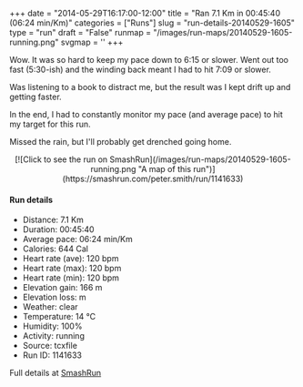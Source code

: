 +++
date = "2014-05-29T16:17:00-12:00"
title = "Ran 7.1 Km in 00:45:40 (06:24 min/Km)"
categories = ["Runs"]
slug = "run-details-20140529-1605"
type = "run"
draft = "False"
runmap = "/images/run-maps/20140529-1605-running.png"
svgmap = '<polyline points="0 54, 1 60, 2 61, 4 59, 6 57, 9 55, 10 53, 16 47, 27 42, 31 44, 33 46, 34 46, 39 42, 40 39, 46 39, 48 38, 64 40, 68 42, 76 49, 83 54, 92 56, 100 56, 92 56, 83 53, 65 40, 48 38, 40 39, 39 41, 35 45, 33 46, 28 43, 23 44, 17 48, 15 48, 11 52">'
+++

Wow. It was so hard to keep my pace down to 6:15 or slower. Went out too fast (5:30-ish) and the winding back meant I had to hit 7:09 or slower. 

Was listening to a book to distract me, but the result was I kept drift up and getting faster. 

In the end, I had to constantly monitor my pace (and average pace) to hit my target for this run. 

Missed the rain, but I'll probably get drenched going home. 



<!--more-->

<center>
[![Click to see the run on SmashRun](/images/run-maps/20140529-1605-running.png "A map of this run")](https://smashrun.com/peter.smith/run/1141633)
</center>

#### Run details

* Distance: 7.1 Km
* Duration: 00:45:40
* Average pace: 06:24 min/Km
* Calories: 644 Cal
* Heart rate (ave): 120 bpm
* Heart rate (max): 120 bpm
* Heart rate (min): 120 bpm
* Elevation gain: 166 m
* Elevation loss:  m
* Weather: clear
* Temperature: 14 &deg;C
* Humidity: 100%
* Activity: running
* Source: tcxfile
* Run ID: 1141633

Full details at [SmashRun](https://smashrun.com/peter.smith/run/1141633)